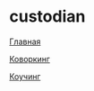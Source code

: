 # custodian
<p><a href="https://efekta.github.io/custodian/index.html">Главная</a></p>
<p><a href="https://efekta.github.io/custodian/coworking-page.html">Коворкинг</a></p>
<p><a href="https://efekta.github.io/custodian/coaching-page.html">Коучинг</a></p>
